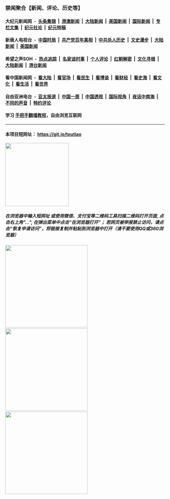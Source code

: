 ### 禁闻聚合【新闻、评论、历史等】

#### 大纪元新闻网 &nbsp;-&nbsp; [头条集锦](indexes/E头条集锦.md?t=02112122) &nbsp;|&nbsp; [港澳新闻](indexes/E港澳新闻.md?t=02112122)  &nbsp;|&nbsp; [大陆新闻](indexes/E大陆新闻.md?t=02112122) &nbsp;|&nbsp; [美国新闻](indexes/E美国新闻.md?t=02112122) &nbsp;|&nbsp; [国际新闻](indexes/E国际新闻.md?t=02112122) &nbsp;|&nbsp; [专栏文集](indexes/E专栏文集.md?t=02112122) &nbsp;|&nbsp; [纪元社论](indexes/E纪元社论.md?t=02112122) &nbsp;|&nbsp; [纪元特稿](indexes/E纪元特稿.md?t=02112122) 

#### 新唐人电视台 &nbsp;-&nbsp; [中国时局](indexes/N中国时局.md?t=02112122) &nbsp;|&nbsp; [共产党百年真相](indexes/N共产党百年真相.md?t=02112122) &nbsp;|&nbsp; [中共杀人历史](indexes/N中共杀人历史.md?t=02112122) &nbsp;|&nbsp; [文史漫步](indexes/N文史漫步.md?t=02112122) &nbsp;|&nbsp; [大陆新闻](indexes/N大陆新闻.md?t=02112122) &nbsp;|&nbsp; [美国新闻](indexes/N美国新闻.md?t=02112122)

#### 希望之声SOH &nbsp;-&nbsp; [热点追踪](indexes/H热点追踪.md?t=02112122) &nbsp;|&nbsp; [名家谈时事](indexes/H名家谈时事.md?t=02112122) &nbsp;|&nbsp; [个人评论](indexes/H个人评论.md?t=02112122)  &nbsp;|&nbsp; [红朝解密](indexes/H红朝解密.md?t=02112122) &nbsp;|&nbsp; [文化寻根](indexes/H文化寻根.md?t=02112122) &nbsp;|&nbsp; [大陆新闻](indexes/H大陆新闻.md?t=02112122) &nbsp;|&nbsp; [港台新闻](indexes/H港台新闻.md?t=02112122)

#### 看中国新闻网 &nbsp;-&nbsp; [看大陆](indexes/S看大陆.md?t=02112122) &nbsp;|&nbsp; [看官场](indexes/S看官场.md?t=02112122) &nbsp;|&nbsp; [看民生](indexes/S看民生.md?t=02112122)  &nbsp;|&nbsp; [看博谈](indexes/S看博谈.md?t=02112122) &nbsp;|&nbsp; [看财经](indexes/S看财经.md?t=02112122) &nbsp;|&nbsp; [看史海](indexes/S看史海.md?t=02112122) &nbsp;|&nbsp; [看文化](indexes/S看文化.md?t=02112122) &nbsp;|&nbsp; [看生活](indexes/S看生活.md?t=02112122) &nbsp;|&nbsp; [看世界](indexes/S看世界.md?t=02112122)

#### 自由亚洲电台 &nbsp;-&nbsp; [亚太报道](indexes/R亚太报道.md?t=02112122) &nbsp;|&nbsp; [中国一周](indexes/R中国一周.md?t=02112122) &nbsp;|&nbsp; [中国透视](indexes/R中国透视.md?t=02112122)  &nbsp;|&nbsp; [国际视角](indexes/R国际视角.md?t=02112122) &nbsp;|&nbsp; [夜话中南海](indexes/R夜话中南海.md?t=02112122) &nbsp;|&nbsp; [不同的声音](indexes/R不同的声音.md?t=02112122) &nbsp;|&nbsp; [特约评论](indexes/R特约评论.md?t=02112122)

#### 学习 [手把手翻墙教程](https://github.com/gfw-breaker/guides/wiki)，自由浏览互联网

----

#### 本项目短网址： https://git.io/toutiao
<img src="https://raw.githubusercontent.com/gfw-breaker/banned-news/master/scripts/img/qr.png" width="200px"/>  

##### 在浏览器中输入短网址 或使用微信、支付宝等二维码工具扫描二维码打开页面, 点击右上角"...", 在弹出菜单中点击“在浏览器打开”； 若网页被举报禁止访问，请点击“恢复申请访问”，将链接复制并粘贴到浏览器中打开（请不要使用QQ或360浏览器）

<img src="https://raw.githubusercontent.com/gfw-breaker/banned-news/master/scripts/img/1.png" width="260px"/> &nbsp; <img src="https://raw.githubusercontent.com/gfw-breaker/banned-news/master/scripts/img/2.png" width="260px"/> &nbsp; <img src="https://raw.githubusercontent.com/gfw-breaker/banned-news/master/scripts/img/3.png" width="260px"/>
